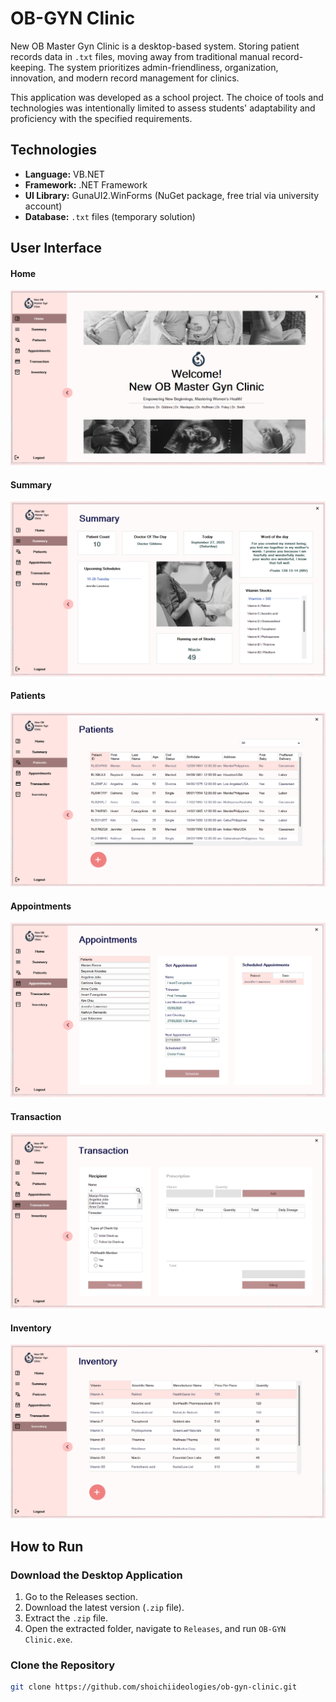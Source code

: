 # OB-GYN Clinic

New OB Master Gyn Clinic is a desktop-based system. Storing patient records data in `.txt` files, moving away from traditional manual record-keeping. The system prioritizes admin-friendliness, organization, innovation, and modern record management for clinics.

This application was developed as a school project. The choice of tools and technologies was intentionally limited to assess students' adaptability and proficiency with the specified requirements.

## Technologies

- **Language:** VB.NET
- **Framework:** .NET Framework
- **UI Library:** GunaUI2.WinForms (NuGet package, free trial via university account)
- **Database:** `.txt` files (temporary solution)

## User Interface

#### Home
![Home](https://github.com/shoichiideologies/ob-gyn-clinic/blob/65cc6db7661a32a74d80a02a6f74cd028a2cb041/OB-GYN%20Clinic/Attachments/Home.png)

#### Summary
![Summary](https://github.com/shoichiideologies/ob-gyn-clinic/blob/65cc6db7661a32a74d80a02a6f74cd028a2cb041/OB-GYN%20Clinic/Attachments/Summary.png)

#### Patients
![Patients](https://github.com/shoichiideologies/ob-gyn-clinic/blob/65cc6db7661a32a74d80a02a6f74cd028a2cb041/OB-GYN%20Clinic/Attachments/Patients.png)

#### Appointments
![Appointments](https://github.com/shoichiideologies/ob-gyn-clinic/blob/65cc6db7661a32a74d80a02a6f74cd028a2cb041/OB-GYN%20Clinic/Attachments/Appointments.png)

#### Transaction
![Transaction](https://github.com/shoichiideologies/ob-gyn-clinic/blob/65cc6db7661a32a74d80a02a6f74cd028a2cb041/OB-GYN%20Clinic/Attachments/Transaction.png)

#### Inventory
![Inventory](https://github.com/shoichiideologies/ob-gyn-clinic/blob/65cc6db7661a32a74d80a02a6f74cd028a2cb041/OB-GYN%20Clinic/Attachments/Inventory.png)

## How to Run

### Download the Desktop Application

1. Go to the Releases section.
2. Download the latest version (`.zip` file).
3. Extract the `.zip` file.
4. Open the extracted folder, navigate to `Releases`, and run `OB-GYN Clinic.exe`.

### Clone the Repository

```sh
git clone https://github.com/shoichiideologies/ob-gyn-clinic.git
```
